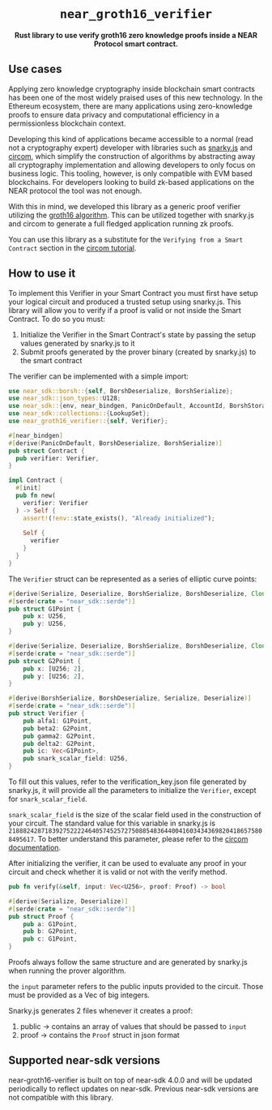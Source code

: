 <div align="center">

  <h1><code>near_groth16_verifier</code></h1>

  <p>
    <strong>Rust library to use verify groth16 zero knowledge proofs inside a NEAR Protocol smart contract.</strong>
  </p>

</div>

## Use cases
Applying zero knowledge cryptography inside blockchain smart contracts has been one of the most widely praised uses of this new technology. In the Ethereum ecosystem, there are many applications using zero-knowledge proofs to ensure data privacy and computational efficiency in a permissionless blockchain context. 

Developing this kind of applications became accessible to a normal (read not a cryptography expert) developer with libraries such as [snarky.js](https://github.com/o1-labs/snarkyjs) and [circom](https://docs.circom.io/), which simplify the construction of algorithms by abstracting away all cryptography implementation and allowing developers to only focus on business logic.
This tooling, however, is only compatible with EVM based blockchains. For developers looking to build zk-based applications on the NEAR protocol the tool was not enough.

With this in mind, we developed this library as a generic proof verifier utilizing the [groth16 algorithm](https://www.zeroknowledgeblog.com/index.php/groth16). This can be utilized together with snarky.js and circom to generate a full fledged application running zk proofs.

You can use this library as a substitute for the `Verifying from a Smart Contract` section in the [circom tutorial](https://docs.circom.io/getting-started/proving-circuits/#verifying-from-a-smart-contract).

## How to use it
To implement this Verifier in your Smart Contract you must first have setup your logical circuit and produced a trusted setup using snarky.js. This library will allow you to verify if a proof is valid or not inside the Smart Contract. To do so you must:
1. Initialize the Verifier in the Smart Contract's state by passing the setup values generated by snarky.js to it
2. Submit proofs generated by the prover binary (created by snarky.js) to the smart contract

The verifier can be implemented with a simple import:
```rust
use near_sdk::borsh::{self, BorshDeserialize, BorshSerialize};
use near_sdk::json_types::U128;
use near_sdk::{env, near_bindgen, PanicOnDefault, AccountId, BorshStorageKey};
use near_sdk::collections::{LookupSet};
use near_groth16_verifier::{self, Verifier};

#[near_bindgen]
#[derive(PanicOnDefault, BorshDeserialize, BorshSerialize)]
pub struct Contract {
  pub verifier: Verifier,
}

impl Contract {
  #[init]
  pub fn new(
    verifier: Verifier
  ) -> Self {
    assert!(!env::state_exists(), "Already initialized");
    
    Self {
      verifier
    }
  }
}
```

The `Verifier` struct can be represented as a series of elliptic curve points:
```rust
#[derive(Serialize, Deserialize, BorshSerialize, BorshDeserialize, Clone, Debug)]
#[serde(crate = "near_sdk::serde")]
pub struct G1Point {
    pub x: U256,
    pub y: U256,
}

#[derive(Serialize, Deserialize, BorshSerialize, BorshDeserialize, Clone)]
#[serde(crate = "near_sdk::serde")]
pub struct G2Point {
    pub x: [U256; 2],
    pub y: [U256; 2],
}

#[derive(BorshSerialize, BorshDeserialize, Serialize, Deserialize)]
#[serde(crate = "near_sdk::serde")]
pub struct Verifier {
    pub alfa1: G1Point,
    pub beta2: G2Point,
    pub gamma2: G2Point,
    pub delta2: G2Point,
    pub ic: Vec<G1Point>,
    pub snark_scalar_field: U256,
}
```

To fill out this values, refer to the verification_key.json file generated by snarky.js, it will provide all the parameters to initialize the `Verifier`, except for `snark_scalar_field`.

`snark_scalar_field` is the size of the scalar field used in the construction of your circuit. The standard value for this variable in snarky.js is `21888242871839275222246405745257275088548364400416034343698204186575808495617`. To better understand this parameter, please refer to the [circom documentation](https://docs.circom.io/circom-language/basic-operators/).


After initializing the verifier, it can be used to evaluate any proof in your circuit and check whether it is valid or not with the verify method.
```rust
pub fn verify(&self, input: Vec<U256>, proof: Proof) -> bool

#[derive(Serialize, Deserialize)]
#[serde(crate = "near_sdk::serde")]
pub struct Proof {
    pub a: G1Point,
    pub b: G2Point,
    pub c: G1Point,
}
```

Proofs always follow the same structure and are generated by snarky.js when running the prover algorithm.

the `input` parameter refers to the public inputs provided to the circuit. Those must be provided as a Vec of big integers.

Snarky.js generates 2 files whenever it creates a proof:
1. public -> contains an array of values that should be passed to `input`
2. proof -> contains the `Proof` struct in json format

## Supported near-sdk versions
near-groth16-verifier is built on top of near-sdk 4.0.0 and will be updated periodically to reflect updates on near-sdk. Previous near-sdk versions are not compatible with this library.